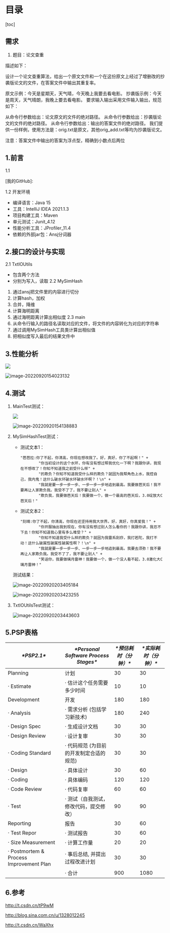 # 目录

[toc]



## 需求
1. 题目：论文查重

描述如下：

设计一个论文查重算法，给出一个原文文件和一个在这份原文上经过了增删改的抄袭版论文的文件，在答案文件中输出其重复率。

原文示例：今天是星期天，天气晴，今天晚上我要去看电影。
抄袭版示例：今天是周天，天气晴朗，我晚上要去看电影。
要求输入输出采用文件输入输出，规范如下：

从命令行参数给出：论文原文的文件的绝对路径。
从命令行参数给出：抄袭版论文的文件的绝对路径。
从命令行参数给出：输出的答案文件的绝对路径。
我们提供一份样例，使用方法是：orig.txt是原文，其他orig_add.txt等均为抄袭版论文。

注意：答案文件中输出的答案为浮点型，精确到小数点后两位
## 1.前言
1.1 

[我的GitHub]: 

1.2 开发环境

+ 编译语言：Java 15
+ 工具：IntelliJ IDEA 2021.1.3 
+ 项目构建工具：Maven
+ 单元测试：Junit_4.12
+ 性能分析工具：JProfiler_11.4
+ 依赖的外部jar包：Ansj分词器
## 2.接口的设计与实现
2.1 TxtIOUtils
+ 包含两个方法
+ 分别为写入，读取
2.2 MySimHash
1. 通过ansj把文件里的内容进行切分
2. 计算hash，加权
3. 合并，降维
4. 计算海明距离
5. 通过海明距离计算出相似度
2.3 main
1. 从命令行输入的路径名读取对应的文件，将文件的内容转化为对应的字符串
2. 通过调用MySimHash工具类计算出相似值
3. 把相似度写入最后的结果文件中

## 3.性能分析

![](C:\Users\JC_insistent\AppData\Roaming\Typora\typora-user-images\image-20220920154015569.png)

![image-20220920154023132](C:\Users\JC_insistent\AppData\Roaming\Typora\typora-user-images\image-20220920154023132.png)

## 4.测试
1. MainTest测试：

   ![](C:\Users\JC_insistent\AppData\Roaming\Typora\typora-user-images\image-20220920154048605.png)

   ![image-20220920154138883](C:\Users\JC_insistent\AppData\Roaming\Typora\typora-user-images\image-20220920154138883.png)

2. MySimHashTest测试：

   + 测试文本1：

     ```
     "芭芭拉:你了不起，你清高，你现在想改我了。好，真好，你了不起啊！" +
             "你当初设计的这个水环，你有没有想过帮我优化一下啊？我跟你讲，我现在不想改了！你知不知道我之前受什么样" +
             "的欺负？你知不知道我受什么样的欺负？就因为我帮角色上水，我控自己，我内鬼！这什么破水环破水环破水环啊？！\n" +
             "我就是要一步一步一步、一步一步一步地追到最高。我要做芭天后！我不要再让人家欺负我。我受不了了，我不要让别人" +
             "欺负我，我要做芭天后！我要做一个，做一个最高的芭天后，3.0绽放大C芭天后！"
     ```

   + 测试文本2：

     ```
     "刻晴:你了不起，你清高，你现在还坚持用我大世界。好，真好，你真爱我！" +
             "你开服抽出我到现在，你有没有想过别人怎么看你的！我跟你讲，我忍不下去！你知不知道我心里有多么难受？" +
             "你知不知道我受什么样的欺负？就因为我雷系刮痧，我打若陀，我打不动！这什么破属性破属性破属性啊？！\n" +
             "我就是要一步一步一步、一步一步一步地追到最高。我要去须弥！我不要再让人家欺负我。我受不了了，我不要让别人" +
             "笑话你，我要做璃月雷神！我要做一个，做一个没人看不起，3.0激化大C璃月雷神！"
     ```

   测试结果：

   ![image-20220920203405184](C:\Users\JC_insistent\AppData\Roaming\Typora\typora-user-images\image-20220920203405184.png)

   

   ![image-20220920203423255](C:\Users\JC_insistent\AppData\Roaming\Typora\typora-user-images\image-20220920203423255.png)

   

3. TxtIOUtilsTest测试：

   ![image-20220920203443603](C:\Users\JC_insistent\AppData\Roaming\Typora\typora-user-images\image-20220920203443603.png)

## 5.PSP表格
| ***\*PSP2.1\****                        | ***\*Personal Software Process Stages\**** | ***\*预估耗时（分钟）\**** | ***\*实际耗时（分钟）\**** |
| --------------------------------------- | ------------------------------------------ | -------------------------- | -------------------------- |
| Planning                                | 计划                                       | 30                         | 30                         |
| · Estimate                              | · 估计这个任务需要多少时间                 | 10                         | 10                         |
| Development                             | 开发                                       | 180                        | 180                        |
| · Analysis                              | · 需求分析 (包括学习新技术)                | 180                        | 240                        |
| · Design Spec                           | · 生成设计文档                             | 30                         | 30                         |
| · Design Review                         | · 设计复审                                 | 30                         | 30                         |
| · Coding Standard                       | · 代码规范 (为目前的开发制定合适的规范)    | 30                         | 30                         |
| · Design                                | · 具体设计                                 | 30                         | 60                         |
| · Coding                                | · 具体编码                                 | 120                        | 120                        |
| · Code Review                           | · 代码复审                                 | 60                         | 60                         |
| · Test                                  | · 测试（自我测试，修改代码，提交修改）     | 90                         | 90                         |
| Reporting                               | 报告                                       | 30                         | 60                         |
| · Test Repor                            | · 测试报告                                 | 30                         | 60                         |
| · Size Measurement                      | · 计算工作量                               | 20                         | 20                         |
| · Postmortem & Process Improvement Plan | · 事后总结, 并提出过程改进计划             | 30                         | 30                         |
|                                         | · 合计                                     | 900                        | 1080                       |
## 6.参考

http://t.csdn.cn/tP9wM

http://blog.sina.com.cn/u/1328012245

http://t.csdn.cn/WaXhx